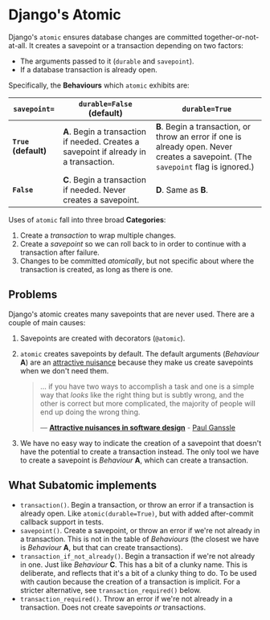 # Django's Atomic

Django's `atomic` ensures database changes are committed together-or-not-at-all.
It creates a savepoint or a transaction depending on two factors:

- The arguments passed to it (`durable` and `savepoint`).
- If a database transaction is already open.

Specifically, the **Behaviours** which `atomic` exhibits are:

| `savepoint=`         | `durable=False` (default) | `durable=True` |
| ---                  | ---                       | ---            |
| **`True` (default)** | **A**. Begin a transaction if needed. Creates a savepoint if already in a transaction. | **B**. Begin a transaction, or throw an error if one is already open. Never creates a savepoint. (The `savepoint` flag is ignored.) |
| **`False`**          | **C**. Begin a transaction if needed. Never creates a savepoint. | **D**. Same as **B**.  |

Uses of `atomic` fall into three broad **Categories**:

1. Create a *transaction* to wrap multiple changes.
2. Create a *savepoint* so we can roll back to in order to continue with a transaction after failure.
3. Changes to be committed *atomically*, but not specific about where the transaction is created, as long as there is one.

## Problems

Django's atomic creates many savepoints that are never used.
There are a couple of main causes:

1. Savepoints are created with decorators (`@atomic`).
2. `atomic` creates savepoints by default.
   The default arguments (*Behaviour* **A**)
   are an [attractive nuisance](https://blog.ganssle.io/articles/2023/01/attractive-nuisances.html)
   because they make us create savepoints when we don't need them.

    > … if you have two ways to accomplish a task
    > and one is a simple way
    > that *looks* like the right thing but is subtly wrong,
    > and the other is correct
    > but more complicated,
    > the majority of people will end up doing the wrong thing.
    >
    > — [**Attractive nuisances in software design**](https://blog.ganssle.io/articles/2023/01/attractive-nuisances.html) - [Paul Ganssle](https://blog.ganssle.io/author/paul-ganssle.html)

3. We have no easy way to indicate the creation of a savepoint
  that doesn't have the potential to create a transaction instead.
  The only tool we have to create a savepoint is *Behaviour* **A**,
  which can create a transaction.

## What Subatomic implements
- `transaction()`.
  Begin a transaction, or throw an error if a transaction is already open.
  Like `atomic(durable=True)`, but with added after-commit callback support in tests.
- `savepoint()`.
  Create a savepoint, or throw an error if we're not already in a transaction.
  This is not in the table of *Behaviours*
  (the closest we have is *Behaviour* **A**, but that can create transactions).
- `transaction_if_not_already()`.
  Begin a transaction if we're not already in one.
  Just like *Behaviour* **C**.
  This has a bit of a clunky name.
  This is deliberate, and reflects that it's a bit of a clunky thing to do.
  To be used with caution because the creation of a transaction is implicit.
  For a stricter alternative, see `transaction_required()` below.
- `transaction_required()`.
  Throw an error if we're not already in a transaction.
  Does not create savepoints *or* transactions.
